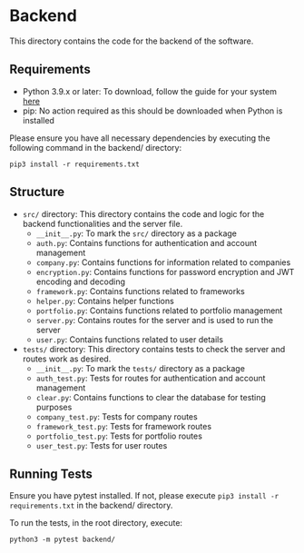 # Backend
This directory contains the code for the backend of the software.

## Requirements
- Python 3.9.x or later: To download, follow the guide for your system [here](https://www.python.org/downloads/)
- pip: No action required as this should be downloaded when Python is installed

Please ensure you have all necessary dependencies by executing the following command in the backend/ directory:
```
pip3 install -r requirements.txt
```

## Structure
- `src/` directory: This directory contains the code and logic for the backend functionalities and the server file.
    - `__init__.py`: To mark the `src/` directory as a package
    - `auth.py`: Contains functions for authentication and account management
    - `company.py`: Contains functions for information related to companies
    - `encryption.py`: Contains functions for password encryption and JWT encoding and decoding
    - `framework.py`: Contains functions related to frameworks
    - `helper.py`: Contains helper functions
    - `portfolio.py`: Contains functions related to portfolio management
    - `server.py`: Contains routes for the server and is used to run the server
    - `user.py`: Contains functions related to user details
- `tests/` directory: This directory contains tests to check the server and routes work as desired.
    - `__init__.py`: To mark the `tests/` directory as a package
    - `auth_test.py`: Tests for routes for authentication and account management
    - `clear.py`: Contains functions to clear the database for testing purposes
    - `company_test.py`: Tests for company routes
    - `framework_test.py`: Tests for framework routes
    - `portfolio_test.py`: Tests for portfolio routes
    - `user_test.py`: Tests for user routes

## Running Tests
Ensure you have pytest installed. If not, please execute `pip3 install -r requirements.txt` in the backend/ directory.

To run the tests, in the root directory, execute:
```
python3 -m pytest backend/
```

